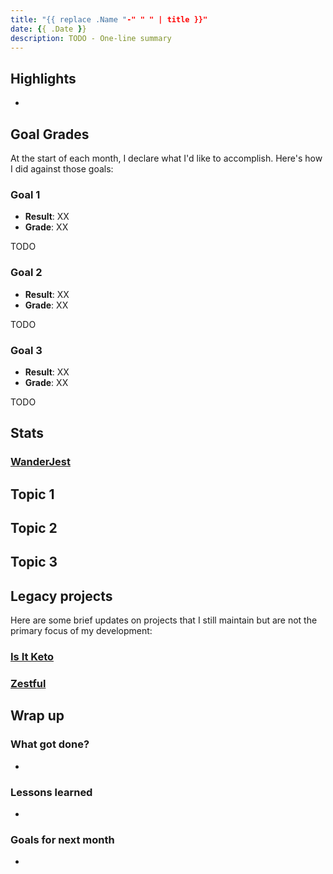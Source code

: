 ```yaml
---
title: "{{ replace .Name "-" " " | title }}"
date: {{ .Date }}
description: TODO - One-line summary
---
```


## Highlights

*

## Goal Grades

At the start of each month, I declare what I'd like to accomplish. Here's how I did against those goals:

### Goal 1

* **Result**: XX
* **Grade**: XX

TODO

### Goal 2

* **Result**: XX
* **Grade**: XX

TODO

### Goal 3

* **Result**: XX
* **Grade**: XX

TODO

## Stats

### [WanderJest](https://wanderjest.com)

## Topic 1

## Topic 2

## Topic 3

## Legacy projects

Here are some brief updates on projects that I still maintain but are not the primary focus of my development:

### [Is It Keto](https://isitketo.org)

### [Zestful](https://zestfuldata.com)

## Wrap up

### What got done?

*

### Lessons learned

*

### Goals for next month

*